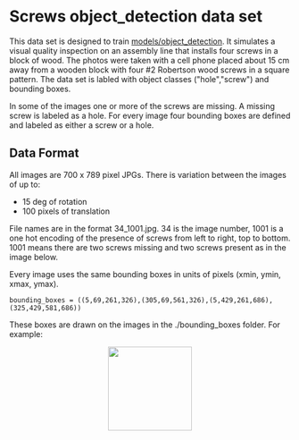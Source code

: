 # Screws object_detection data set

This data set is designed to train [models/object_detection](../../models/object_detection). It simulates a visual quality inspection on an assembly line that installs four screws in a block of wood. The photos were taken with a cell phone placed about 15 cm away from a wooden block with four #2 Robertson wood screws in a square pattern. The data set is labled with object classes ("hole","screw") and bounding boxes.

In some of the images one or more of the screws are missing. A missing screw is labeled as a hole. For every image four bounding boxes are defined and labeled as either a screw or a hole.

## Data Format
All images are 700 x 789 pixel JPGs.
There is variation between the images of up to: 
* 15 deg of rotation
* 100 pixels of translation

File names are in the format 34_1001.jpg. 
34 is the image number, 1001 is a one hot encoding of the presence of screws from left to right, top to bottom. 1001 means there are two screws missing and two screws present as in the image below.

Every image uses the same bounding boxes in units of pixels (xmin, ymin, xmax, ymax). 
```None
bounding_boxes = ((5,69,261,326),(305,69,561,326),(5,429,261,686),(325,429,581,686))
```
These boxes are drawn on the images in the ./bounding_boxes folder. For example:
<p align="center">
	<img src="https://raw.githubusercontent.com/aaronzink/tensorflow-visual-inspection/master/datasets/screws/bounding_boxes/95_1001.jpg" width="150">
</p>

